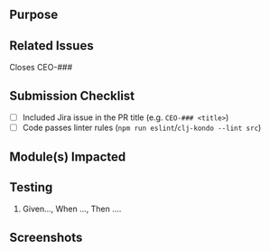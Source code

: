 ## Purpose
<!-- Description of what has been added/changed -->

## Related Issues
Closes CEO-###

## Submission Checklist
- [ ] Included Jira issue in the PR title (e.g. `CEO-### <title>`)
- [ ] Code passes linter rules (`npm run eslint`/`clj-kondo --lint src`)

## Module(s) Impacted
<!-- List the Module > Submodule impacted by this PR (e.g. GeoDash > Help Page). -->
<!-- The current list of all Modules is: Home, Institution, Imagery, Projects, Wizard, Survey & Rules, Collection, and GeoDash. -->
<!-- For a list of all of the SubModules, please see the CEO Testing Plan (All Tests) spreadsheet. -->

## Testing
<!-- Create a BDD style test script -->
1. Given..., When ..., Then ....

## Screenshots
<!-- Add a screen shot when UI changes are included -->
